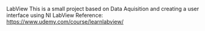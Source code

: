 LabView
This is a small project based on Data Aquisition and creating a user interface using NI LabView
Reference:
https://www.udemy.com/course/learnlabview/
